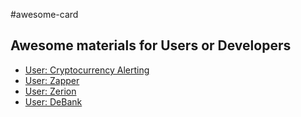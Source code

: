 #awesome-card 

## Awesome materials for Users or Developers

- [User: Cryptocurrency Alerting](https://cryptocurrencyalerting.com/)
- [User: Zapper](https://zapper.fi/)
- [User: Zerion](https://zerion.io/)
- [User: DeBank](https://debank.com/)